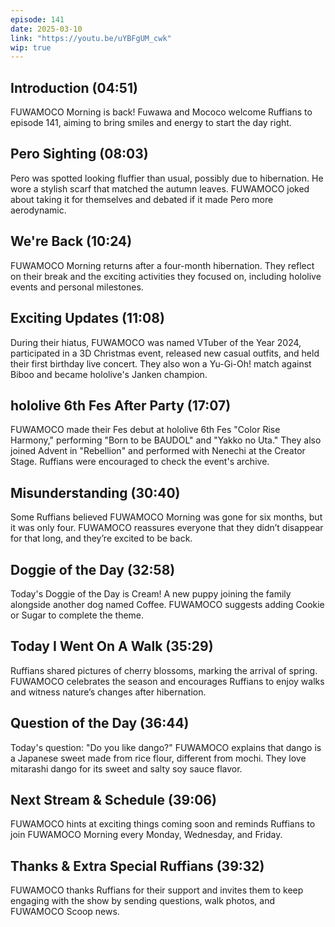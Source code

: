 ```yaml
---
episode: 141
date: 2025-03-10
link: "https://youtu.be/uYBFgUM_cwk"
wip: true
---
```


## Introduction (04:51)

FUWAMOCO Morning is back! Fuwawa and Mococo welcome Ruffians to episode 141, aiming to bring smiles and energy to start the day right.

## Pero Sighting (08:03)

Pero was spotted looking fluffier than usual, possibly due to hibernation. He wore a stylish scarf that matched the autumn leaves. FUWAMOCO joked about taking it for themselves and debated if it made Pero more aerodynamic.

## We're Back (10:24)

FUWAMOCO Morning returns after a four-month hibernation. They reflect on their break and the exciting activities they focused on, including hololive events and personal milestones.

## Exciting Updates (11:08)

During their hiatus, FUWAMOCO was named VTuber of the Year 2024, participated in a 3D Christmas event, released new casual outfits, and held their first birthday live concert. They also won a Yu-Gi-Oh! match against Biboo and became hololive's Janken champion.

## hololive 6th Fes After Party (17:07)

FUWAMOCO made their Fes debut at hololive 6th Fes "Color Rise Harmony," performing "Born to be BAUDOL" and "Yakko no Uta." They also joined Advent in "Rebellion" and performed with Nenechi at the Creator Stage. Ruffians were encouraged to check the event's archive.

## Misunderstanding (30:40)

Some Ruffians believed FUWAMOCO Morning was gone for six months, but it was only four. FUWAMOCO reassures everyone that they didn’t disappear for that long, and they’re excited to be back.

## Doggie of the Day (32:58)

Today's Doggie of the Day is Cream! A new puppy joining the family alongside another dog named Coffee. FUWAMOCO suggests adding Cookie or Sugar to complete the theme.

## Today I Went On A Walk (35:29)

Ruffians shared pictures of cherry blossoms, marking the arrival of spring. FUWAMOCO celebrates the season and encourages Ruffians to enjoy walks and witness nature’s changes after hibernation.

## Question of the Day (36:44)

Today's question: "Do you like dango?" FUWAMOCO explains that dango is a Japanese sweet made from rice flour, different from mochi. They love mitarashi dango for its sweet and salty soy sauce flavor.

## Next Stream & Schedule (39:06)

FUWAMOCO hints at exciting things coming soon and reminds Ruffians to join FUWAMOCO Morning every Monday, Wednesday, and Friday.

## Thanks & Extra Special Ruffians (39:32)

FUWAMOCO thanks Ruffians for their support and invites them to keep engaging with the show by sending questions, walk photos, and FUWAMOCO Scoop news.

